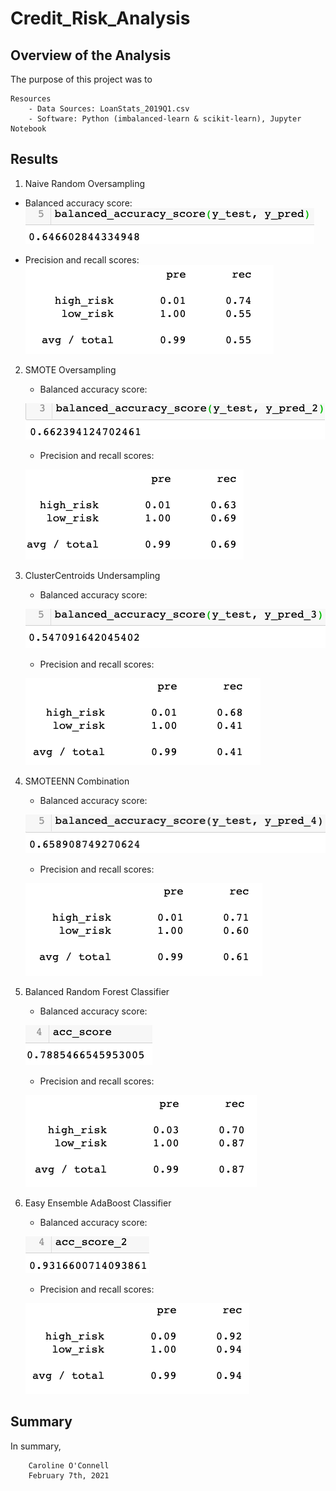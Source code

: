 # Credit_Risk_Analysis

## Overview of the Analysis

The purpose of this project was to 

    Resources
        - Data Sources: LoanStats_2019Q1.csv
        - Software: Python (imbalanced-learn & scikit-learn), Jupyter Notebook

## Results

1. Naive Random Oversampling

  - Balanced accuracy score:
 ![alt text](https://github.com/coconnell022/Credit_Risk_Analysis/blob/main/Images/Naive%20Random%20Oversampling_BAS.png?raw=true)
    
   - Precision and recall scores:  
   ![alt text](https://github.com/coconnell022/Credit_Risk_Analysis/blob/main/Images/Naive%20Random%20Oversampling_ICR.png?raw=true)
    
2. SMOTE Oversampling

    - Balanced accuracy score:
    
    ![alt text](https://github.com/coconnell022/Credit_Risk_Analysis/blob/main/Images/SMOTE%20Oversampling_BAS.png?raw=true)

    - Precision and recall scores:
    
    ![alt text](https://github.com/coconnell022/Credit_Risk_Analysis/blob/main/Images/SMOTE%20Oversampling_ICR.png?raw=true)

3. ClusterCentroids Undersampling

    - Balanced accuracy score:
    
    ![alt text](https://github.com/coconnell022/Credit_Risk_Analysis/blob/main/Images/ClusterCentroids%20Undersampling_BAS.png?raw=true)

    - Precision and recall scores:
    
    ![alt text](https://github.com/coconnell022/Credit_Risk_Analysis/blob/main/Images/ClusterCentroids%20Undersampling_ICR.png?raw=true)

4. SMOTEENN Combination

    - Balanced accuracy score:
    
    ![alt text](https://github.com/coconnell022/Credit_Risk_Analysis/blob/main/Images/SMOTEENN%20Combination_BAS.png?raw=true)

    - Precision and recall scores:
    
    ![alt text](https://github.com/coconnell022/Credit_Risk_Analysis/blob/main/Images/SMOTEENN%20Combination_ICR.png?raw=true)

5. Balanced Random Forest Classifier

    - Balanced accuracy score:
    
    ![alt text](https://github.com/coconnell022/Credit_Risk_Analysis/blob/main/Images/Balanced%20Random%20Forest%20Classifier_BAS.png?raw=true)

    - Precision and recall scores:
    
    ![alt text](https://github.com/coconnell022/Credit_Risk_Analysis/blob/main/Images/Balanced%20Random%20Forest%20Classifier_ICR.png?raw=true)

6. Easy Ensemble AdaBoost Classifier

    - Balanced accuracy score:
    
    ![alt text](https://github.com/coconnell022/Credit_Risk_Analysis/blob/main/Images/Easy%20Ensemble%20AdaBoost%20Classifier_BAS.png?raw=true)

    - Precision and recall scores:
    
    ![alt text](https://github.com/coconnell022/Credit_Risk_Analysis/blob/main/Images/Easy%20Ensemble%20AdaBoost%20Classifier_ICR.png?raw=true)

## Summary

In summary, 


        Caroline O'Connell
        February 7th, 2021

